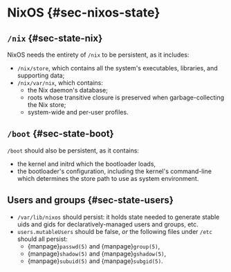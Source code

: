 # NixOS {#sec-nixos-state}

## `/nix` {#sec-state-nix}

NixOS needs the entirety of `/nix` to be persistent, as it includes:
- `/nix/store`, which contains all the system's executables, libraries, and supporting data;
- `/nix/var/nix`, which contains:
  - the Nix daemon's database;
  - roots whose transitive closure is preserved when garbage-collecting the Nix store;
  - system-wide and per-user profiles.

## `/boot` {#sec-state-boot}

`/boot` should also be persistent, as it contains:
- the kernel and initrd which the bootloader loads,
- the bootloader's configuration, including the kernel's command-line which
  determines the store path to use as system environment.


## Users and groups {#sec-state-users}

- `/var/lib/nixos` should persist: it holds state needed to generate stable
  uids and gids for declaratively-managed users and groups, etc.
- `users.mutableUsers` should be false, *or* the following files under `/etc`
  should all persist:
  - {manpage}`passwd(5)` and {manpage}`group(5)`,
  - {manpage}`shadow(5)` and {manpage}`gshadow(5)`,
  - {manpage}`subuid(5)` and {manpage}`subgid(5)`.


